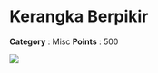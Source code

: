 # Kerangka Berpikir

**Category** : Misc
**Points** : 500

![](https://cdn.discordapp.com/attachments/847311120539844628/1256791080259551343/52049c04-2c11-4b36-9599-2d0ef048d173.png?ex=66820d67&is=6680bbe7&hm=6c726fa3b429d38d2d55c0a361b93dd6850cd94f649d301d1f598b129a0a4b94&)



